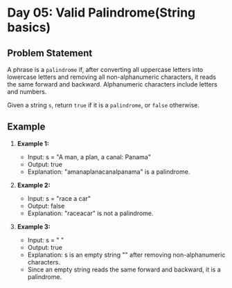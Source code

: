 # Day 05: Valid Palindrome(String basics)

## Problem Statement

A phrase is a `palindrome` if, after converting all uppercase letters into lowercase letters and removing all non-alphanumeric characters, it reads the same forward and backward. Alphanumeric characters include letters and numbers.

Given a string `s`, return `true` if it is a `palindrome`, or `false` otherwise.

## Example

1. **Example 1:**
   - Input: s = "A man, a plan, a canal: Panama"
   - Output: true
   - Explanation: "amanaplanacanalpanama" is a palindrome.

2. **Example 2:**
   - Input: s = "race a car"
   - Output: false
   - Explanation: "raceacar" is not a palindrome.

3. **Example 3:**
   - Input: s = " "
   - Output: true
   - Explanation: s is an empty string "" after removing non-alphanumeric characters.
   - Since an empty string reads the same forward and backward, it is a palindrome.
